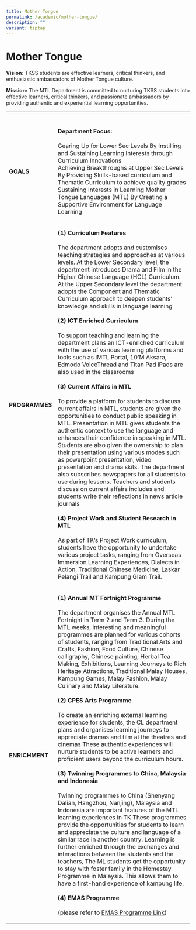```yaml
---
title: Mother Tongue
permalink: /academic/mother-tongue/
description: ""
variant: tiptap
---
```

<h1>Mother Tongue</h1>
<p><strong>Vision:</strong> TKSS students are effective learners, critical
thinkers, and enthusiastic ambassadors of Mother Tongue culture.</p>
<p><strong>Mission:</strong> The MTL Department is committed to nurturing
TKSS students into effective learners, critical thinkers, and passionate
ambassadors by providing authentic and experiential learning opportunities.</p>
<table style="minWidth: 50px">
<colgroup>
<col>
<col>
</colgroup>
<tbody>
<tr>
<th rowspan="1" colspan="1">
<p></p>
</th>
<th rowspan="1" colspan="1">
<p></p>
</th>
</tr>
<tr>
<td rowspan="1" colspan="1">
<p><strong>GOALS</strong>
</p>
</td>
<td rowspan="1" colspan="1">
<p><strong>Department Focus:</strong>
<br>
<br>Gearing Up for Lower Sec Levels By Instilling and Sustaining Learning
Interests through Curriculum Innovations
<br>Achieving Breakthroughs at Upper Sec Levels By Providing Skills-based
curriculum and Thematic Curriculum to achieve quality grades
<br>Sustaining Interests in Learning Mother Tongue Languages (MTL) By Creating
a Supportive Environment for Language Learning</p>
</td>
</tr>
<tr>
<td rowspan="1" colspan="1">
<p><strong>PROGRAMMES</strong>
</p>
</td>
<td rowspan="1" colspan="1">
<p><strong>(1) Curriculum Features</strong>
<br>
<br>The department adopts and customises teaching strategies and approaches
at various levels. At the Lower Secondary level, the department introduces
Drama and Film in the Higher Chinese Language (HCL) Curriculum. At the
Upper Secondary level the department adopts the Component and Thematic
Curriculum approach to deepen students’ knowledge and skills in language
learning
<br>
<br><strong>(2) ICT Enriched Curriculum</strong>
<br>
<br>To support teaching and learning the department plans an ICT-enriched
curriculum with the use of various learning platforms and tools such as
iMTL Portal, 10’M Aksara, Edmodo VoiceThread and Titan Pad iPads are also
used in the classrooms
<br>
<br><strong>(3) Current Affairs in MTL</strong>
<br>
<br>To provide a platform for students to discuss current affairs in MTL,
students are given the opportunities to conduct public speaking in MTL.
Presentation in MTL gives students the authentic context to use the language
and enhances their confidence in speaking in MTL. Students are also given
the ownership to plan their presentation using various modes such as powerpoint
presentation, video presentation and drama skits. The department also subscribes
newspapers for all students to use during lessons. Teachers and students
discuss on current affairs includes and students write their reflections
in news article journals
<br>
<br><strong>(4) Project Work and Student Research in MTL</strong>
<br>
<br>As part of TK’s Project Work curriculum, students have the opportunity
to undertake various project tasks, ranging from Overseas Immersion Learning
Experiences, Dialects in Action, Traditional Chinese Medicine, Laskar Pelangi
Trail and Kampung GIam Trail.</p>
</td>
</tr>
<tr>
<td rowspan="1" colspan="1">
<p><strong>ENRICHMENT</strong>
</p>
</td>
<td rowspan="1" colspan="1">
<p><strong>(1) Annual MT Fortnight Programme</strong>
<br>
<br>The department organises the Annual MTL Fortnight in Term 2 and Term 3.
During the MTL weeks, interesting and meaningful programmes are planned
for various cohorts of students, ranging from Traditional Arts and Crafts,
Fashion, Food Culture, Chinese calligraphy, Chinese painting, Herbal Tea
Making, Exhibitions, Learning Journeys to Rich Heritage Attractions, Traditional
Malay Houses, Kampung Games, Malay Fashion, Malay Culinary and Malay Literature.
<br>
<br><strong>(2) CPES Arts Programme</strong>
<br>
<br>To create an enriching external learning experience for students, the
CL department plans and organises learning journeys to appreciate dramas
and film at the theatres and cinemas These authentic experiences will nurture
students to be active learners and proficient users beyond the curriculum
hours.
<br><strong><br>(3) Twinning Programmes to China, Malaysia and Indonesia</strong>
<br>
<br>Twinning programmes to China (Shenyang Dalian, Hangzhou, Nanjing), Malaysia
and Indonesia are important features of the MTL learning experiences in
TK These programmes provide the opportunities for students to learn and
appreciate the culture and language of a similar race in another country.
Learning is further enriched through the exchanges and interactions between
the students and the teachers, The ML students get the opportunity to stay
with foster family in the Homestay Programme in Malaysia. This allows them
to have a first-hand experience of kampung life.
<br>
<br><strong>(4) EMAS Programme</strong>
<br>
<br>(please refer to <a href="/emas-programme/" rel="noopener noreferrer nofollow" target="_blank">EMAS Programme Link</a>)</p>
</td>
</tr>
</tbody>
</table>
<p></p>
